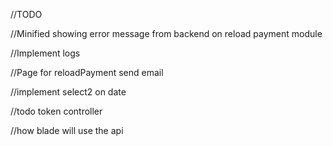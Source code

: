 //TODO

//Minified showing error message from backend on reload payment module

//Implement logs

//Page for reloadPayment send email

//implement select2 on date

//todo token controller

//how blade will use the api
